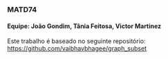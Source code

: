 ### MATD74
#### Equipe: João Gondim, Tânia Feitosa, Victor Martinez

Este trabalho é baseado no seguinte repositório: https://github.com/vaibhavbhagee/graph_subset
